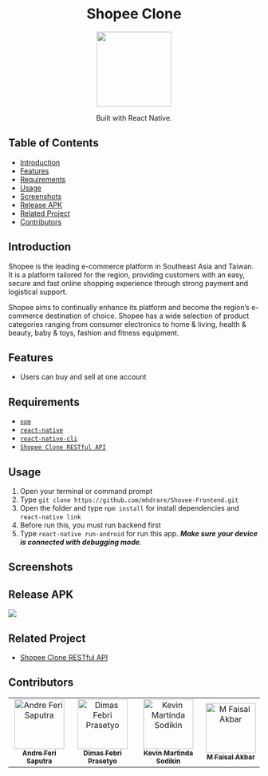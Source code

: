 <h1 align="center">Shopee Clone</h1>
<p align="center">
  <img width="150" src="https://user-images.githubusercontent.com/38139389/61145525-e3635900-a501-11e9-81a3-bcd9ab3e3b4d.png"/>
</p>
<p align="center">
  Built with React Native.
</p>

## Table of Contents

- [Introduction](#introduction)
- [Features](#features)
- [Requirements](#requirements)
- [Usage](#usage)
- [Screenshots](#screenshots)
- [Release APK](#release-apk)
- [Related Project](#related-project)
- [Contributors](#contributors)

## Introduction
Shopee is the leading e-commerce platform in Southeast Asia and Taiwan. It is a platform tailored for the region, providing customers with an easy, secure and fast online shopping experience through strong payment and logistical support. 

Shopee aims to continually enhance its platform and become the region’s e-commerce destination of choice. Shopee has a wide selection of product categories ranging from consumer electronics to home & living, health & beauty, baby & toys, fashion and fitness equipment. 

## Features
* Users can buy and sell at one account

## Requirements
* [`npm`](https://www.npmjs.com/get-npm)
* [`react-native`](https://facebook.github.io/react-native/docs/getting-started)
* [`react-native-cli`](https://facebook.github.io/react-native/docs/getting-started)
* [`Shopee Clone RESTful API`](https://github.com/mhdrare/Shovee-Backend.git)

## Usage
1. Open your terminal or command prompt
2. Type `git clone https://github.com/mhdrare/Shovee-Frontend.git`
3. Open the folder and type `npm install` for install dependencies and `react-native link`
4. Before run this, you must run backend first
5. Type `react-native run-android` for run this app. ***Make sure your device is connected with debugging mode***.

## Screenshots

## Release APK
<a href="https://drive.google.com/file/d/1QBtcaDn-ROlawbQEkHlNwaJcPD6hmtiA/view?usp=sharing">
  <img src="https://img.shields.io/badge/Download%20on%20the-Google%20Drive-blue.svg?style=popout&logo=google-drive"/>
</a>

## Related Project
* [Shopee Clone RESTful API](https://github.com/mhdrare/Shovee-Backend.git)

## Contributors
<center>
  <table>
    <tr>
      <td align="center">
        <a href="https://github.com/andreferi3">
          <img width="100" src="https://avatars0.githubusercontent.com/u/44439185?s=400&v=4" alt="Andre Feri Saputra"><br/>
          <sub><b>Andre Feri Saputra</b></sub>
        </a>
      </td>
      <td align="center">
        <a href="https://github.com/dymzfp">
          <img width="100" src="https://avatars3.githubusercontent.com/u/35985089?s=400&v=4" alt="Dimas Febri Prasetyo"><br/>
          <sub><b>Dimas Febri Prasetyo</b></sub>
        </a>
      </td>
      <td align="center">
        <a href="https://github.com/kevinmartinda">
          <img width="100" src="https://avatars1.githubusercontent.com/u/43369306?s=400&v=4" alt="Kevin Martinda Sodikin"><br/>
          <sub><b>Kevin Martinda Sodikin</b></sub>
        </a>
      </td>
      <td align="center">
        <a href="https://github.com/mhdrare">
          <img width="100" src="https://avatars3.githubusercontent.com/u/38139389?s=400&u=39c6791d7f990cf4f7fca960b3fe040b961895c6&v=4" alt="M Faisal Akbar"><br/>
          <sub><b>M Faisal Akbar</b></sub>
        </a>
      </td>
    </tr>
  </table>
</center>

